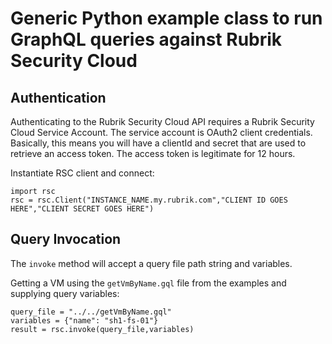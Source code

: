 # Generic Python example class to run GraphQL queries against Rubrik Security Cloud

## Authentication
Authenticating to the Rubrik Security Cloud API requires a Rubrik Security Cloud Service Account. The service account is OAuth2 client credentials. Basically, this means you will have a clientId and secret that are used to retrieve an access token. The access token is legitimate for 12 hours.

Instantiate RSC client and connect:
```
import rsc
rsc = rsc.Client("INSTANCE_NAME.my.rubrik.com","CLIENT ID GOES HERE","CLIENT SECRET GOES HERE")
```

## Query Invocation
The `invoke` method will accept a query file path string and variables.

Getting a VM using the `getVmByName.gql` file from the examples and supplying query variables:
```
query_file = "../../getVmByName.gql"
variables = {"name": "sh1-fs-01"}
result = rsc.invoke(query_file,variables)
```

